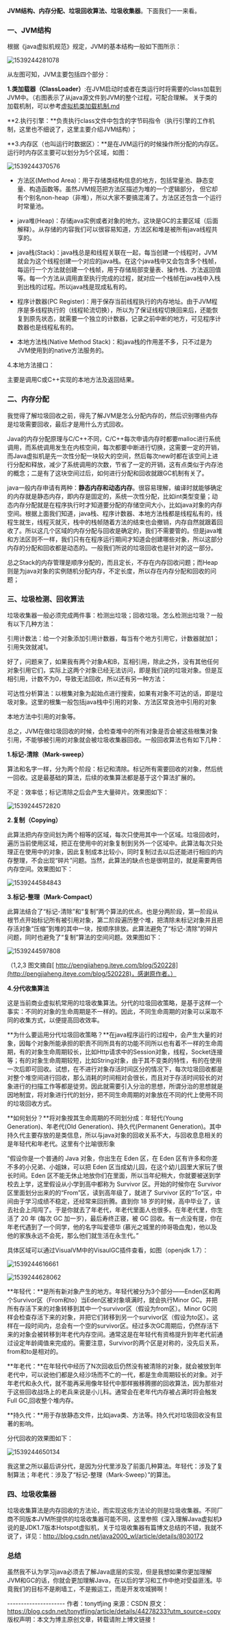 **JVM结构、内存分配、垃圾回收算法、垃圾收集器**。下面我们一一来看。

### 一、JVM结构

根据《java虚拟机规范》规定，JVM的基本结构一般如下图所示：

![1539244281078](../../assets/1539244281078.png)

从左图可知，JVM主要包括四个部分：

**1.类加载器（ClassLoader）**:在JVM启动时或者在类运行时将需要的class加载到JVM中。（右图表示了从java源文件到JVM的整个过程，可配合理解。 关于类的加载机制，可以参考[虚拟机类加载机制.md](./虚拟机类加载机制.md)

**2.执行引擎：**负责执行class文件中包含的字节码指令（执行引擎的工作机制，这里也不细说了，这里主要介绍JVM结构）；

**3.内存区（也叫运行时数据区）：**是在JVM运行的时候操作所分配的内存区。运行时内存区主要可以划分为5个区域，如图：

![1539244370576](../../assets/1539244370576.png)

- 方法区(Method Area)：用于存储类结构信息的地方，包括常量池、静态变量、构造函数等。虽然JVM规范把方法区描述为堆的一个逻辑部分， 但它却有个别名non-heap（非堆），所以大家不要搞混淆了。方法区还包含一个运行时常量池。

- java堆(Heap)：存储java实例或者对象的地方。这块是GC的主要区域（后面解释）。从存储的内容我们可以很容易知道，方法区和堆是被所有java线程共享的。

- java栈(Stack)：java栈总是和线程关联在一起，每当创建一个线程时，JVM就会为这个线程创建一个对应的java栈。在这个java栈中又会包含多个栈帧，每运行一个方法就创建一个栈帧，用于存储局部变量表、操作栈、方法返回值等。每一个方法从调用直至执行完成的过程，就对应一个栈帧在java栈中入栈到出栈的过程。所以java栈是现成私有的。

- 程序计数器(PC Register)：用于保存当前线程执行的内存地址。由于JVM程序是多线程执行的（线程轮流切换），所以为了保证线程切换回来后，还能恢复到原先状态，就需要一个独立的计数器，记录之前中断的地方，可见程序计数器也是线程私有的。

- 本地方法栈(Native Method Stack)：和java栈的作用差不多，只不过是为JVM使用到的native方法服务的。

4.本地方法接口：

主要是调用C或C++实现的本地方法及返回结果。

### 二、内存分配

我觉得了解垃圾回收之前，得先了解JVM是怎么分配内存的，然后识别哪些内存是垃圾需要回收，最后才是用什么方式回收。

Java的内存分配原理与C/C++不同，C/C++每次申请内存时都要malloc进行系统调用，而系统调用发生在内核空间，每次都要中断进行切换，这需要一定的开销，而Java虚拟机是先一次性分配一块较大的空间，然后每次new时都在该空间上进行分配和释放，减少了系统调用的次数，节省了一定的开销，这有点类似于内存池的概念；二是有了这块空间过后，如何进行分配和回收就跟GC机制有关了。

java一般内存申请有两种：**静态内存和动态内存**。很容易理解，编译时就能够确定的内存就是静态内存，即内存是固定的，系统一次性分配，比如int类型变量；动态内存分配就是在程序执行时才知道要分配的存储空间大小，比如java对象的内存空间。根据上面我们知道，java栈、程序计数器、本地方法栈都是线程私有的，线程生就生，线程灭就灭，栈中的栈帧随着方法的结束也会撤销，内存自然就跟着回收了。所以这几个区域的内存分配与回收是确定的，我们不需要管的。但是java堆和方法区则不一样，我们只有在程序运行期间才知道会创建哪些对象，所以这部分内存的分配和回收都是动态的。一般我们所说的垃圾回收也是针对的这一部分。

总之Stack的内存管理是顺序分配的，而且定长，不存在内存回收问题；而Heap 则是为java对象的实例随机分配内存，不定长度，所以存在内存分配和回收的问题；

### 三、垃圾检测、回收算法

垃圾收集器一般必须完成两件事：检测出垃圾；回收垃圾。怎么检测出垃圾？一般有以下几种方法：

引用计数法：给一个对象添加引用计数器，每当有个地方引用它，计数器就加1；引用失效就减1。

好了，问题来了，如果我有两个对象A和B，互相引用，除此之外，没有其他任何对象引用它们，实际上这两个对象已经无法访问，即是我们说的垃圾对象。但是互相引用，计数不为0，导致无法回收，所以还有另一种方法：

可达性分析算法：以根集对象为起始点进行搜索，如果有对象不可达的话，即是垃圾对象。这里的根集一般包括java栈中引用的对象、方法区常良池中引用的对象

本地方法中引用的对象等。

总之，JVM在做垃圾回收的时候，会检查堆中的所有对象是否会被这些根集对象引用，不能够被引用的对象就会被垃圾收集器回收。一般回收算法也有如下几种：

**1.标记-清除（Mark-sweep）**

算法和名字一样，分为两个阶段：标记和清除。标记所有需要回收的对象，然后统一回收。这是最基础的算法，后续的收集算法都是基于这个算法扩展的。

不足：效率低；标记清除之后会产生大量碎片。效果图如下：

![1539244572820](../../assets/1539244572820.png)

**2.复制（Copying）**

此算法把内存空间划为两个相等的区域，每次只使用其中一个区域。垃圾回收时，遍历当前使用区域，把正在使用中的对象复制到另外一个区域中。此算法每次只处理正在使用中的对象，因此复制成本比较小，同时复制过去以后还能进行相应的内存整理，不会出现“碎片”问题。当然，此算法的缺点也是很明显的，就是需要两倍内存空间。效果图如下：

![1539244584843](../../assets/1539244584843.png)

**3.标记-整理（Mark-Compact）**

此算法结合了“标记-清除”和“复制”两个算法的优点。也是分两阶段，第一阶段从根节点开始标记所有被引用对象，第二阶段遍历整个堆，把清除未标记对象并且把存活对象“压缩”到堆的其中一块，按顺序排放。此算法避免了“标记-清除”的碎片问题，同时也避免了“复制”算法的空间问题。效果图如下：

![1539244597808](../../assets/1539244597808.png)

（1,2,3 图文摘自[ http://pengjiaheng.iteye.com/blog/520228](http://pengjiaheng.iteye.com/blog/520228)，感谢原作者。）

**4.分代收集算法**

这是当前商业虚拟机常用的垃圾收集算法。分代的垃圾回收策略，是基于这样一个事实：不同的对象的生命周期是不一样的。因此，不同生命周期的对象可以采取不同的收集方式，以便提高回收效率。

**为什么要运用分代垃圾回收策略？**在java程序运行的过程中，会产生大量的对象，因每个对象所能承担的职责不同所具有的功能不同所以也有着不一样的生命周期，有的对象生命周期较长，比如Http请求中的Session对象，线程，Socket连接等；有的对象生命周期较短，比如String对象，由于其不变类的特性，有的在使用一次后即可回收。试想，在不进行对象存活时间区分的情况下，每次垃圾回收都是对整个堆空间进行回收，那么消耗的时间相对会很长，而且对于存活时间较长的对象进行的扫描工作等都是徒劳。因此就需要引入分治的思想，所谓分治的思想就是因地制宜，将对象进行代的划分，把不同生命周期的对象放在不同的代上使用不同的垃圾回收方式。

**如何划分？**将对象按其生命周期的不同划分成：年轻代(Young Generation)、年老代(Old Generation)、持久代(Permanent Generation)。其中持久代主要存放的是类信息，所以与java对象的回收关系不大，与回收息息相关的是年轻代和年老代。这里有个比喻很形象

“假设你是一个普通的 Java 对象，你出生在 Eden 区，在 Eden 区有许多和你差不多的小兄弟、小姐妹，可以把 Eden 区当成幼儿园，在这个幼儿园里大家玩了很长时间。Eden 区不能无休止地放你们在里面，所以当年纪稍大，你就要被送到学校去上学，这里假设从小学到高中都称为 Survivor 区。开始的时候你在 Survivor 区里面划分出来的的“From”区，读到高年级了，就进了 Survivor 区的“To”区，中间由于学习成绩不稳定，还经常来回折腾。直到你 18 岁的时候，高中毕业了，该去社会上闯闯了。于是你就去了年老代，年老代里面人也很多。在年老代里，你生活了  20 年 (每次 GC 加一岁)，最后寿终正寝，被 GC 回收。有一点没有提，你在年老代遇到了一个同学，他的名字叫爱德华 (慕光之城里的帅哥吸血鬼)，他以及他的家族永远不会死，那么他们就生活在永生代。”



具体区域可以通过VisualVM中的VisaulGC插件查看，如图（openjdk 1.7）：

![1539244616661](../../assets/1539244616661.png)

![1539244628062](../../assets/1539244628062.png)

**年轻代：**是所有新对象产生的地方。年轻代被分为3个部分——Enden区和两个Survivor区（From和to）当Eden区被对象填满时，就会执行Minor GC。并把所有存活下来的对象转移到其中一个survivor区（假设为from区）。Minor GC同样会检查存活下来的对象，并把它们转移到另一个survivor区（假设为to区）。这样在一段时间内，总会有一个空的survivor区。经过多次GC周期后，仍然存活下来的对象会被转移到年老代内存空间。通常这是在年轻代有资格提升到年老代前通过设定年龄阈值来完成的。需要注意，Survivor的两个区是对称的，没先后关系，from和to是相对的。

**年老代：**在年轻代中经历了N次回收后仍然没有被清除的对象，就会被放到年老代中，可以说他们都是久经沙场而不亡的一代，都是生命周期较长的对象。对于年老代和永久代，就不能再采用像年轻代中那样搬移腾挪的回收算法，因为那些对于这些回收战场上的老兵来说是小儿科。通常会在老年代内存被占满时将会触发Full GC,回收整个堆内存。

**持久代：**用于存放静态文件，比如java类、方法等。持久代对垃圾回收没有显著的影响。 

分代回收的效果图如下：

![1539244650134](../../assets/1539244650134.png)

我这里之所以最后讲分代，是因为分代里涉及了前面几种算法。年轻代：涉及了复制算法；年老代：涉及了“标记-整理（Mark-Sweep）”的算法。

### 四、垃圾收集器

垃圾收集算法是内存回收的方法论，而实现这些方法论的则是垃圾收集器。不同厂商不同版本JVM所提供的垃圾收集器可能不同，这里参照《深入理解Java虚拟机》说的是JDK1.7版本Hotspot虚拟机，关于垃圾收集器有篇博文总结的不错，我就不说了，详见：<http://blog.csdn.net/java2000_wl/article/details/8030172>

### 总结 

虽然我不认为学习java必须去了解Java底层的实现，但是我想如果你更加理解JVM和GC的话，你就会更加理解Java，在以后的学习和工作中绝对受益匪浅。毕竟我们的目标不是刷墙工，不是搬运工，而是开发攻城狮啊！

  --------------------- 作者：tonytfjing  来源：CSDN  原文：https://blog.csdn.net/tonytfjing/article/details/44278233?utm_source=copy  版权声明：本文为博主原创文章，转载请附上博文链接！